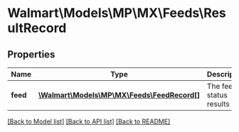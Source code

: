 # Walmart\Models\MP\MX\Feeds\ResultRecord

## Properties

Name | Type | Description | Notes
------------ | ------------- | ------------- | -------------
**feed** | [**\Walmart\Models\MP\MX\Feeds\FeedRecord[]**](FeedRecord.md) | The feed status results | [optional]


[[Back to Model list]](./) [[Back to API list]](../../../../../README.md#supported-apis) [[Back to README]](../../../../../README.md)
